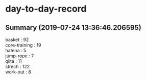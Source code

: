 # day-to-day-record  
## Summary  (2019-07-24 13:36:46.206595)  
basket : 92  
core-training : 19  
hatena : 5  
jump-rope : 7  
qiita : 11  
strech : 122  
work-out : 8  

